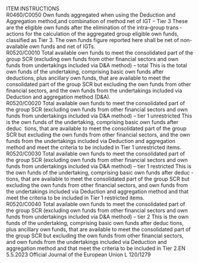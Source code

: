  
ITEM  INSTRUCTIONS  
R0460/C0050  Own funds aggregated when 
using the Deduction and 
Aggregation method,and 
combination of method net 
of IGT – Tier 3  These are the eligible own funds after the elimination of the intra–group trans ­
actions for the calculation of the aggregated group eligible own funds, classified 
as Tier 3. The own funds figure reported here shall be net of non-available own 
funds and net of IGTs.  
R0520/C0010  Total available own funds to 
meet the consolidated part 
of the group SCR (excluding 
own funds from other 
financial sectors and own 
funds from undertakings 
included via D&A method) – 
total  This is the total own funds of the undertaking, comprising basic own funds after 
deductions, plus ancillary own funds, that are available to meet the consolidated part 
of the group SCR but excluding the own funds from other financial sectors, and the 
own funds from the undertakings included via Deduction and aggregation method 
(D&A).  
R0520/C0020  Total available own funds to 
meet the consolidated part 
of the group SCR (excluding 
own funds from other 
financial sectors and own 
funds from undertakings 
included via D&A method) – 
tier 1 unrestricted  This is the own funds of the undertaking, comprising basic own funds after deduc ­
tions, that are available to meet the consolidated part of the group SCR but 
excluding the own funds from other financial sectors, and the own funds from 
the undertakings included via Deduction and aggregation method and meet the 
criteria to be included in Tier 1 unrestricted items.  
R0520/C0030  Total available own funds to 
meet the consolidated part 
of the group SCR (excluding 
own funds from other 
financial sectors and own 
funds from undertakings 
included via D&A method) – 
tier 1 restricted  This is the own funds of the undertaking, comprising basic own funds after deduc ­
tions, that are available to meet the consolidated part of the group SCR but 
excluding the own funds from other financial sectors, and own funds from the 
undertakings included via Deduction and aggregation method and that meet the 
criteria to be included in Tier 1 restricted items.  
R0520/C0040  Total available own funds to 
meet the consolidated part 
of the group SCR (excluding 
own funds from other 
financial sectors and own 
funds from undertakings 
included via D&A method) – 
tier 2  This is the own funds of the undertaking, comprising basic own funds after deduc ­
tions, plus ancillary own funds, that are available to meet the consolidated part of 
the group SCR but excluding the own funds from other financial sectors, and own 
funds from the undertakings included via Deduction and aggregation method and 
that meet the criteria to be included in Tier 2.EN  5.5.2023 Official Journal of the European Union L 120/1279